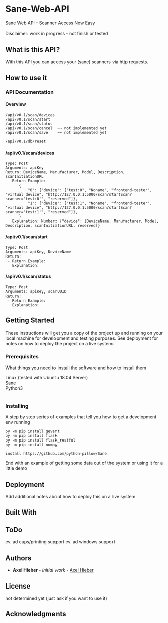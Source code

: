 # Sane-Web-API
Sane Web API - Scanner Access Now Easy <br /> 
<br />
Disclaimer: work in progress - not finish or tested

## What is this API?
With this API you can access your (sane) scanners via http requests.

## How to use it

### API Documentation
#### Overview
```
/api/v0.1/scan/devices
/api/v0.1/scan/start
/api/v0.1/scan/status
/api/v0.1/scan/cancel  ~~ not implemented yet
/api/v0.1/scan/save    ~~ not implemented yet

/api/v0.1/db/reset
```

#### /api/v0.1/scan/devices
```
Type: Post
Arguments: apiKey
Return: DeviceName, Manufacturer, Model, Description, scanInitiationURL
 - Return Example: 
      {
          "0": {"device": ["test:0", "Noname", "frontend-tester", "virtual device", "http://127.0.0.1:5000/scan/startScan?scanner='test:0'", "reserved"]}, 
          "1": {"device": ["test:1", "Noname", "frontend-tester", "virtual device", "http://127.0.0.1:5000/scan/startScan?scanner='test:1'", "reserved"]}, 
      }
   Explanation: Number: {"device": [DeviceName, Manufacturer, Model, Description, scanInitiationURL, reserved]}

```

#### /api/v0.1/scan/start
```
Type: Post
Arguments: apiKey, DeviceName
Return: 
 - Return Example:
   Explanation: 
```

#### /api/v0.1/scan/status
```
Type: Post
Arguments: apiKey, scanUUID
Return: 
 - Return Example: 
   Explanation:
```

## Getting Started

These instructions will get you a copy of the project up and running on your local machine for development and testing purposes. See deployment for notes on how to deploy the project on a live system.

### Prerequisites

What things you need to install the software and how to install them

Linux (tested with Ubuntu 18.04 Server) <br />
[Sane](https://www.sane-project.org//) <br />
Python3 <br />

```

```

### Installing

A step by step series of examples that tell you how to get a development env running


```
py -m pip install gevent
py -m pip install flask
py -m pip install flask_restful
py -m pip install numpy

install https://github.com/python-pillow/Sane
```


End with an example of getting some data out of the system or using it for a little demo

## Deployment

Add additional notes about how to deploy this on a live system

## Built With

## ToDo
ev. ad cups/printing support
ev. ad windows support

## Authors

* **Axel Hieber** - *Initial work* - [Axel Hieber](https://github.com/axelhieber)


## License

not determined yet (just ask if you want to use it)

## Acknowledgments

